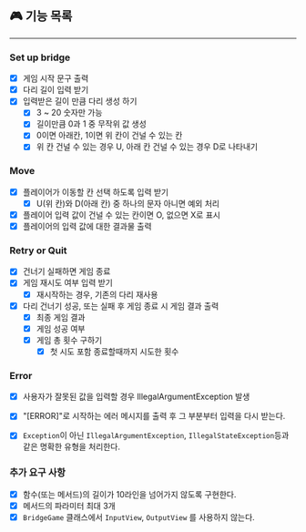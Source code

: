 ## 🎮  기능 목록

---
### Set up bridge
- [x] 게임 시작 문구 출력
- [x] 다리 길이 입력 받기
- [x] 입력받은 길이 만큼 다리 생성 하기
    - [x] 3 ~ 20 숫자만 가능
    - [x] 길이만큼 0과 1 중 무작위 값 생성
    - [x] 0이면 아래칸, 1이면 위 칸이 건널 수 있는 칸
    - [x] 위 칸 건널 수 있는 경우 U, 아래 칸 건널 수 있는 경우 D로 나타내기

### Move
- [x] 플레이어가 이동할 칸 선택 하도록 입력 받기
  - [x] U(위 칸)와 D(아래 칸) 중 하나의 문자 아니면 예외 처리
- [x] 플레이어 입력 값이 건널 수 있는 칸이면 O, 없으면 X로 표시
- [x] 플레이어의 입력 값에 대한 결과물 출력

### Retry or Quit
- [x] 건너기 실패하면 게임 종료
- [x] 게임 재시도 여부 입력 받기
  - [x] 재시작하는 경우, 기존의 다리 재사용
- [x] 다리 건너기 성공, 또는 실패 후 게임 종료 시 게임 결과 출력
  - [x] 최종 게임 결과
  - [x] 게임 성공 여부 
  - [x] 게임 총 횟수 구하기
    - [x] 첫 시도 포함 종료할때까지 시도한 횟수

### Error
- [x] 사용자가 잘못된 값을 입력할 경우 IllegalArgumentException 발생
- [x] "[ERROR]"로 시작하는 에러 메시지를 출력 후 그 부분부터 입력을 다시 받는다.
- [x] `Exception`이 아닌 `IllegalArgumentException`, `IllegalStateException`등과 같은 명확한 유형을 처리한다.


### 추가 요구 사항
- [x] 함수(또는 메서드)의 길이가 10라인을 넘어가지 않도록 구현한다.
- [x] 메서드의 파라미터 최대 3개
- [x] `BridgeGame` 클래스에서 `InputView`, `OutputView` 를 사용하지 않는다.